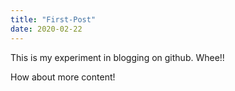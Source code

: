 ```yaml
---
title: "First-Post"
date: 2020-02-22
---
```

This is my experiment in blogging on github. Whee!!

How about more content!
